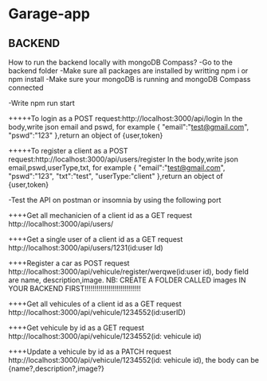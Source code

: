 # Garage-app

## BACKEND

How to run the backend locally with mongoDB Compass?
-Go to the backend folder
-Make sure all packages are installed by writting npm i or npm install
-Make sure your mongoDB is running and mongoDB Compass connected

-Write npm run start

+++++To login as a POST request:http://localhost:3000/api/login
In the body,write json email and pswd, for example
{
"email":"test@gmail.com",
"pswd":"123"
},return an object of {user,token}

+++++To register a client as a POST request:http://localhost:3000/api/users/register
In the body,write json email,pswd,userType,txt, for example
{
"email":"test@gmail.com",
"pswd":"123",
"txt":"test",
"userType:"client"
},return an object of {user,token}

-Test the API on postman or insomnia by using the following port

++++Get all mechanicien of a client id as a GET request
http://localhost:3000/api/users/

++++Get a single user of a client id as a GET request
http://localhost:3000/api/users/1231(id:user Id)

++++Register a car as POST request
http://localhost:3000/api/vehicule/register/werqwe(id:user id), body field are name, description,image. NB: CREATE A FOLDER CALLED images IN YOUR BACKEND FIRST!!!!!!!!!!!!!!!!!!!!!!!!!!!!

++++Get all vehicules of a client id as a GET request
http://localhost:3000/api/vehicule/1234552(id:userID)

++++Get vehicule by id as a GET request
http://localhost:3000/api/vehicule/1234552(id: vehicule id)

++++Update a vehicule by id as a PATCH request
http://localhost:3000/api/vehicule/1234552(id: vehicule id), the body can be {name?,description?,image?}
